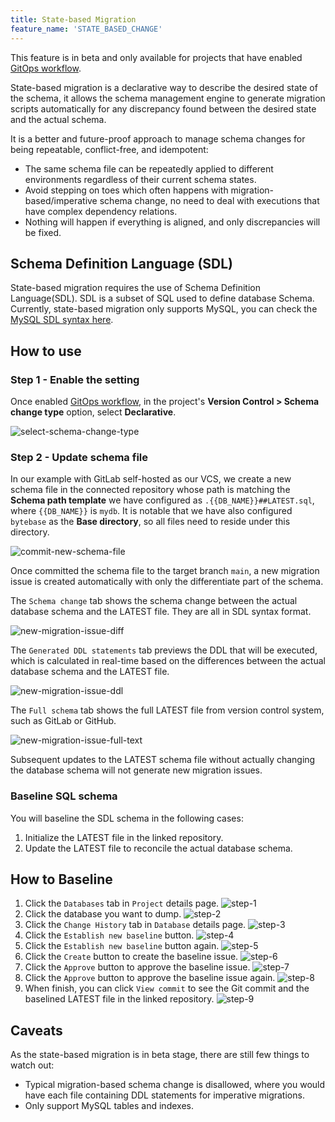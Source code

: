 ```yaml
---
title: State-based Migration
feature_name: 'STATE_BASED_CHANGE'
---
```


<HintBlock type="warning">

This feature is in beta and only available for projects that have enabled [GitOps workflow](/docs/vcs-integration/enable-gitops-workflow).

</HintBlock>

State-based migration is a declarative way to describe the desired state of the schema, it allows the schema management engine to generate migration scripts automatically for any discrepancy found between the desired state and the actual schema.

It is a better and future-proof approach to manage schema changes for being repeatable, conflict-free, and idempotent:

- The same schema file can be repeatedly applied to different environments regardless of their current schema states.
- Avoid stepping on toes which often happens with migration-based/imperative schema change, no need to deal with executions that have complex dependency relations.
- Nothing will happen if everything is aligned, and only discrepancies will be fixed.

## Schema Definition Language (SDL)

State-based migration requires the use of Schema Definition Language(SDL). SDL is a subset of SQL used to define database Schema. Currently, state-based migration only supports MySQL, you can check the [MySQL SDL syntax here](/docs/reference/schema-definition-language).

## How to use

### Step 1 - Enable the setting

Once enabled [GitOps workflow](/docs/vcs-integration/enable-gitops-workflow), in the project's **Version Control > Schema change type** option, select **Declarative**.

![select-schema-change-type](/content/docs/change-database/state-based-migration/select-schema-change-type.webp)

### Step 2 - Update schema file

In our example with GitLab self-hosted as our VCS, we create a new schema file in the connected repository whose path is matching the **Schema path template** we have configured as `.{{DB_NAME}}##LATEST.sql`, where `{{DB_NAME}}` is `mydb`. It is notable that we have also configured `bytebase` as the **Base directory**, so all files need to reside under this directory.

![commit-new-schema-file](/content/docs/change-database/state-based-migration/commit-new-schema-file.webp)

Once committed the schema file to the target branch `main`, a new migration issue is created automatically with only the differentiate part of the schema.

The `Schema change` tab shows the schema change between the actual database schema and the LATEST file. They are all in SDL syntax format.

![new-migration-issue-diff](/content/docs/change-database/state-based-migration/new-migration-issue-diff.webp)

The `Generated DDL statements` tab previews the DDL that will be executed, which is calculated in real-time based on the differences between the actual database schema and the LATEST file.

![new-migration-issue-ddl](/content/docs/change-database/state-based-migration/new-migration-issue-ddl.webp)

The `Full schema` tab shows the full LATEST file from version control system, such as GitLab or GitHub.

![new-migration-issue-full-text](/content/docs/change-database/state-based-migration/new-migration-issue-full-text.webp)

Subsequent updates to the LATEST schema file without actually changing the database schema will not generate new migration issues.

### Baseline SQL schema

You will baseline the SDL schema in the following cases:

1. Initialize the LATEST file in the linked repository.
1. Update the LATEST file to reconcile the actual database schema.

## How to Baseline

1. Click the `Databases` tab in `Project` details page.
   ![step-1](/content/docs/change-database/state-based-migration/baseline-sdl-schema-step-1.webp)
2. Click the database you want to dump.
   ![step-2](/content/docs/change-database/state-based-migration/baseline-sdl-schema-step-2.webp)
3. Click the `Change History` tab in `Database` details page.
   ![step-3](/content/docs/change-database/state-based-migration/baseline-sdl-schema-step-3.webp)
4. Click the `Establish new baseline` button.
   ![step-4](/content/docs/change-database/state-based-migration/baseline-sdl-schema-step-4.webp)
5. Click the `Establish new baseline` button again.
   ![step-5](/content/docs/change-database/state-based-migration/baseline-sdl-schema-step-5.webp)
6. Click the `Create` button to create the baseline issue.
   ![step-6](/content/docs/change-database/state-based-migration/baseline-sdl-schema-step-6.webp)
7. Click the `Approve` button to approve the baseline issue.
   ![step-7](/content/docs/change-database/state-based-migration/baseline-sdl-schema-step-7.webp)
8. Click the `Approve` button to approve the baseline issue again.
   ![step-8](/content/docs/change-database/state-based-migration/baseline-sdl-schema-step-8.webp)
9. When finish, you can click `View commit` to see the Git commit and the baselined LATEST file in the linked repository.
   ![step-9](/content/docs/change-database/state-based-migration/baseline-sdl-schema-step-9.webp)

## Caveats

As the state-based migration is in beta stage, there are still few things to watch out:

- Typical migration-based schema change is disallowed, where you would have each file containing DDL statements for imperative migrations.
- Only support MySQL tables and indexes.
